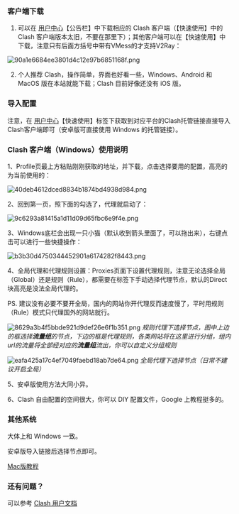 ### 客户端下载

1. 可以在 [用户中心](#)【公告栏】中下载相应的 Clash 客户端（【快速使用】中的 Clash 客户端版本太旧，不要在那里下）；其他客户端可以在【快速使用】中下载，注意只有后面方括号中带有VMess的才支持V2Ray：

![90a1e6684ee3801d4c12e97b6851168f.png](https://view.moezx.cc/images/2020/05/17/90a1e6684ee3801d4c12e97b6851168f.png)

2. 个人推荐 Clash，操作简单，界面也好看一些，Windows、Android 和 MacOS 版在本站就能下载；Clash 目前好像还没有 iOS 版。

### 导入配置

注意，在 [用户中心](#)【快速使用】标签下获取到对应平台的Clash托管链接直接导入Clash客户端即可（安卓版可直接使用 Windows 的托管链接）。

### Clash 客户端（Windows）使用说明

1、Profile页最上方粘贴刚刚获取的地址，并下载，点击选择要用的配置，高亮的为当前使用的：

![40deb4612dced8834b1874bd4938d984.png](https://view.moezx.cc/images/2020/05/17/40deb4612dced8834b1874bd4938d984.png)

2、回到第一页，照下面的勾选了，代理就启动了：

![9c6293a81415a1d11d09d65fbc6e9f4e.png](https://view.moezx.cc/images/2020/05/17/9c6293a81415a1d11d09d65fbc6e9f4e.png)

3、Windows底栏会出现一只小猫（默认收到箭头里面了，可以拖出来），右键点击可以进行一些快捷操作：

![b3b30d4750344452901a6174282f8443.png](https://view.moezx.cc/images/2020/05/17/b3b30d4750344452901a6174282f8443.png)

4、全局代理和代理规则设置：Proxies页面下设置代理规则，注意无论选择全局（Global）还是规则（Rule），都需要在标签下手动选择代理节点，默认的Direct块高亮是没法全局代理的。

PS. 建议没有必要不要开全局，国内的网站你开代理反而速度慢了，平时用规则（Rule）模式只代理国外的网站就行。

![8629a3b4f5bbde921d9def26e6f1b351.png](https://view.moezx.cc/images/2020/08/22/8629a3b4f5bbde921d9def26e6f1b351.png)
*规则代理下选择节点，图中上边的框选择**流量组**的节点，下边的框是代理规则，各类网站将在这里进行分组，组内url的流量将全部经对应的**流量组**流出，你可以自定义分组规则*

![eafa425a17c4ef7049faebd18ab7de64.png](https://view.moezx.cc/images/2020/05/17/eafa425a17c4ef7049faebd18ab7de64.png)
*全局代理下选择节点（日常不建议开启全局）*

5、安卓版使用方法大同小异。

6、Clash 自由配置的空间很大，你可以 DIY 配置文件，Google 上教程挺多的。

### 其他系统
大体上和 Windows 一致。

安卓版导入链接后选择节点即可。

[Mac版教程](https://wiki.kache.moe/2019/12/11/macOS-ClashX/)

### 还有问题？
可以参考 [Clash 用户文档](https://docs.cfw.lbyczf.com/)
